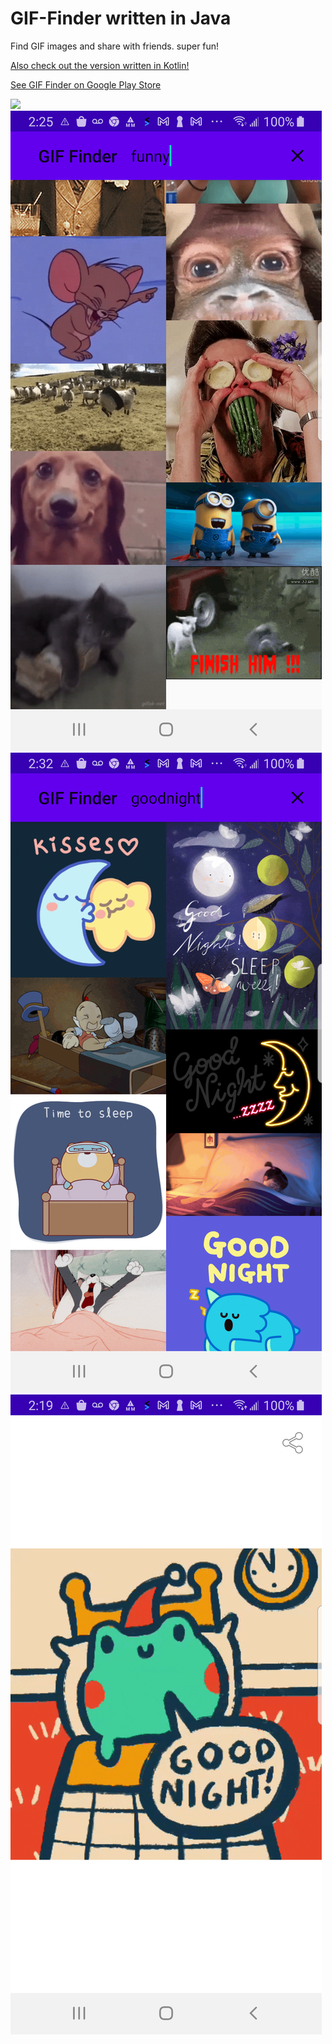 # GIF-Finder written in Java
Find GIF images and share with friends.  super fun!  

<a href="https://github.com/kkawai/GIF-Finder/blob/main/">Also check out the version written in Kotlin!</a>


[See GIF Finder on Google Play Store](https://play.google.com/store/apps/details?id=com.kk.android.fuzzy_waddle)


<img src="external/screenshot_main2.png"/>


<img src="external/screenshot_main4.png"/>


<img src="external/screenshot_main6.png"/>


<img src="external/screenshot_details2.png"/>
